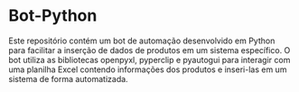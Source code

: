 # Bot-Python
Este repositório contém um bot de automação desenvolvido em Python para facilitar a inserção de dados de produtos em um sistema específico. O bot utiliza as bibliotecas openpyxl, pyperclip e pyautogui para interagir com uma planilha Excel contendo informações dos produtos e inseri-las em um sistema de forma automatizada.
